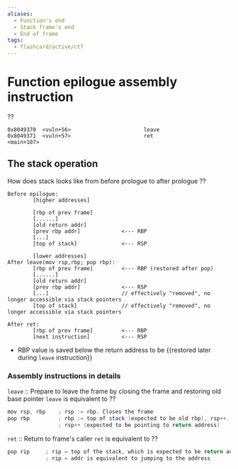 ```yaml
---
aliases:
  - Function's end 
  - Stack frame's end
  - End of frame
tags:
  - flashcard/active/ctf
---
```



# Function epilogue assembly instruction
??
```
0x8049370  <vuln+56>                       leave  
0x8049371  <vuln+57>                       ret                                <main+107>
```
<!--SR:!2024-12-14,1,228-->

## The stack operation
How does stack looks like from before prologue to after prologue
??
```
Before epilogue:
        [higher addresses]

        [rbp of prev frame]
        [......]                       
        [old return addr]  
        [prev rbp addr]             <--- RBP
        [...]
        [top of stack]              <--- RSP

        [lower addresses]
After leave(mov rsp,rbp; pop rbp):
        [rbp of prev frame]         <--- RBP (restored after pop)
        [......]                       
        [old return addr]  
        [prev rbp addr]             <--- RSP
        [...]                       // effectively "removed", no longer accessible via stack pointers
        [top of stack]              // effectively "removed", no longer accessible via stack pointers

After ret:
        [rbp of prev frame]         <--- RBP
        [next instruction]          <--- RSP
```

- RBP value is saved below the return address to be {{restored later during `leave` instruction}} <!--SR:!2024-12-14,1,210-->

### Assembly instructions in details

`leave` :: Prepare to leave the frame by closing the frame and restoring old base pointer <!--SR:!2024-12-14,1,228-->
`leave` is equivalent to
??
```as
mov rsp, rbp    ; rsp := rbp. Closes the frame
pop rbp         ; rbp := top of stack (expected to be old rbp), rsp++. Points back to rbp of previous frame, restoring old rbp 
                ; rsp++ (expected to be pointing to return address)
```
<!--SR:!2024-12-14,1,228-->

`ret` :: Return to frame's caller <!--SR:!2024-12-14,1,228-->
`ret` is equivalent to
??
```as
pop rip     ; rip = top of the stack, which is expected to be return address i.e. the address of next instruction after -- call <func addr>
            ; rip = addr is equivalent to jumping to the address 
```
<!--SR:!2024-12-14,1,228-->